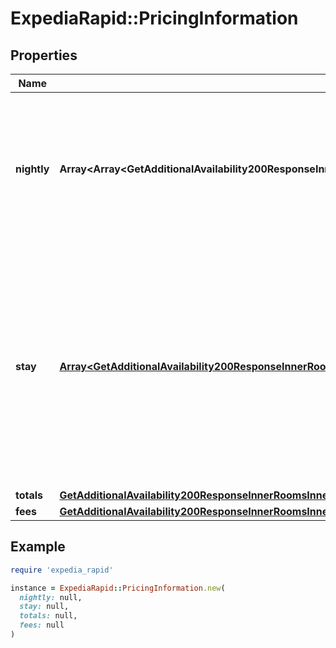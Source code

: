 # ExpediaRapid::PricingInformation

## Properties

| Name | Type | Description | Notes |
| ---- | ---- | ----------- | ----- |
| **nightly** | **Array&lt;Array&lt;GetAdditionalAvailability200ResponseInnerRoomsInnerRatesInnerOccupancyPricingValueNightlyInnerInner&gt;&gt;** | Array of arrays of amount objects. Each sub-array of amount objects represents a single night&#39;s charges. | [optional] |
| **stay** | [**Array&lt;GetAdditionalAvailability200ResponseInnerRoomsInnerRatesInnerOccupancyPricingValueStayInner&gt;**](GetAdditionalAvailability200ResponseInnerRoomsInnerRatesInnerOccupancyPricingValueStayInner.md) | Array of amount objects. Details any charges that apply to the entire stay (not divided per-night). Any per-room adjustments are applied to the &#x60;base_rate&#x60; amount within this object. | [optional] |
| **totals** | [**GetAdditionalAvailability200ResponseInnerRoomsInnerRatesInnerOccupancyPricingValueTotals**](GetAdditionalAvailability200ResponseInnerRoomsInnerRatesInnerOccupancyPricingValueTotals.md) |  | [optional] |
| **fees** | [**GetAdditionalAvailability200ResponseInnerRoomsInnerRatesInnerOccupancyPricingValueFees**](GetAdditionalAvailability200ResponseInnerRoomsInnerRatesInnerOccupancyPricingValueFees.md) |  | [optional] |

## Example

```ruby
require 'expedia_rapid'

instance = ExpediaRapid::PricingInformation.new(
  nightly: null,
  stay: null,
  totals: null,
  fees: null
)
```

